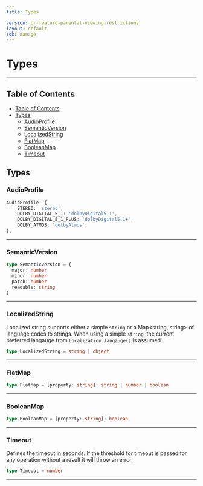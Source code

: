 ```yaml
---
title: Types

version: pr-feature-parental-viewing-restrictions
layout: default
sdk: manage
---
```


# Types

---

## Table of Contents

- [Table of Contents](#table-of-contents)
- [Types](#types)
  - [AudioProfile](#audioprofile)
  - [SemanticVersion](#semanticversion)
  - [LocalizedString](#localizedstring)
  - [FlatMap](#flatmap)
  - [BooleanMap](#booleanmap)
  - [Timeout](#timeout)

## Types

### AudioProfile

```typescript
AudioProfile: {
    STEREO: 'stereo',
    DOLBY_DIGITAL_5_1: 'dolbyDigital5.1',
    DOLBY_DIGITAL_5_1_PLUS: 'dolbyDigital5.1+',
    DOLBY_ATMOS: 'dolbyAtmos',
},

```

---

### SemanticVersion

```typescript
type SemanticVersion = {
  major: number
  minor: number
  patch: number
  readable: string
}
```

---

### LocalizedString

Localized string supports either a simple `string` or a Map<string, string> of language codes to strings. When using a simple `string`, the current preferred langauge from `Localization.langauge()` is assumed.

```typescript
type LocalizedString = string | object
```

---

### FlatMap

```typescript
type FlatMap = [property: string]: string | number | boolean
```

---

### BooleanMap

```typescript
type BooleanMap = [property: string]: boolean
```

---

### Timeout

Defines the timeout in seconds. If the threshold for timeout is passed for any operation without a result it will throw an error.

```typescript
type Timeout = number
```

---
